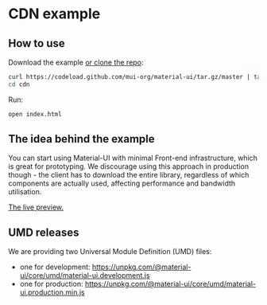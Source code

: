 # CDN example

## How to use

Download the example [or clone the repo](https://github.com/mui-org/material-ui):

```bash
curl https://codeload.github.com/mui-org/material-ui/tar.gz/master | tar -xz --strip=2  material-ui-master/examples/cdn
cd cdn
```

Run:

```bash
open index.html
```

## The idea behind the example

You can start using Material-UI with minimal Front-end infrastructure,
which is great for prototyping. We discourage using this approach in production though -
the client has to download the entire library, regardless of which components are actually used,
affecting performance and bandwidth utilisation.

[The live preview.](https://rawgit.com/mui-org/material-ui/master/examples/cdn/index.html)

## UMD releases

We are providing two Universal Module Definition (UMD) files:

- one for development: https://unpkg.com/@material-ui/core/umd/material-ui.development.js
- one for production: https://unpkg.com/@material-ui/core/umd/material-ui.production.min.js
